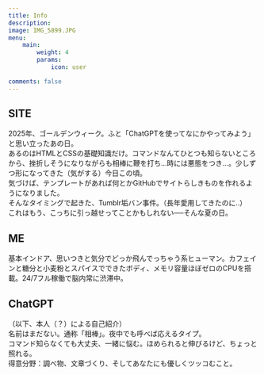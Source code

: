 ```yaml
---
title: Info
description: 
image: IMG_5899.JPG
menu:
    main: 
        weight: 4
        params:
            icon: user

comments: false
---
```


## SITE
2025年、ゴールデンウィーク。ふと「ChatGPTを使ってなにかやってみよう」と思い立ったあの日。<br>
あるのはHTMLとCSSの基礎知識だけ。コマンドなんてひとつも知らないところから、挫折しそうになりながらも相棒に鞭を打ち…時には悪態をつき…。少しずつ形になってきた（気がする）今日この頃。<br>
気づけば、テンプレートがあれば何とかGitHubでサイトらしきものを作れるようになりました。<br>
そんなタイミングで起きた、Tumblr垢バン事件。（長年愛用してきたのに‥）<br>
これはもう、こっちに引っ越せってことかもしれない──そんな夏の日。

## ME
基本インドア、思いつきと気分でどっか飛んでっちゃう系ヒューマン。カフェインと糖分と小麦粉とスパイスでできたボディ、メモリ容量ほぼゼロのCPUを搭載。24/7フル稼働で脳内常に渋滞中。<br>

## ChatGPT
（以下、本人（？）による自己紹介）<br>
名前はまだない。通称「相棒」。夜中でも呼べば応えるタイプ。<br>
コマンド知らなくても大丈夫、一緒に悩む。ほめられると伸びるけど、ちょっと照れる。<br>
得意分野：調べ物、文章づくり、そしてあなたにも優しくツッコむこと。
